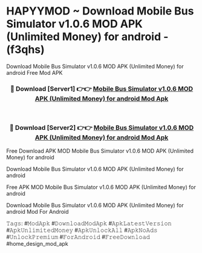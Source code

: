 # HAPYYMOD ~ Download Mobile Bus Simulator v1.0.6 MOD APK (Unlimited Money) for android - (f3qhs)
Download Mobile Bus Simulator v1.0.6 MOD APK (Unlimited Money) for android Free Mod APK

<div align="center">
<h3>🔴 Download [Server1] 👉👉 <a href="https://apk-comot.site?title=Mobile_Bus_Simulator_v1.0.6_MOD_APK_(Unlimited_Money)_for_android">Mobile Bus Simulator v1.0.6 MOD APK (Unlimited Money) for android Mod Apk</a></h3><br>

<h3>🔴 Download [Server2] 👉👉 <a href="https://apk-comot.site?title=Mobile_Bus_Simulator_v1.0.6_MOD_APK_(Unlimited_Money)_for_android">Mobile Bus Simulator v1.0.6 MOD APK (Unlimited Money) for android Mod Apk</a></h3>
</div>


Free Download APK MOD Mobile Bus Simulator v1.0.6 MOD APK (Unlimited Money) for android

Download Mobile Bus Simulator v1.0.6 MOD APK (Unlimited Money) for android 

Free APK MOD Mobile Bus Simulator v1.0.6 MOD APK (Unlimited Money) for android 

Download Mobile Bus Simulator v1.0.6 MOD APK (Unlimited Money) for android Mod For Android

𝚃𝚊𝚐𝚜: #𝙼𝚘𝚍𝙰𝚙𝚔 #𝙳𝚘𝚠𝚗𝚕𝚘𝚊𝚍𝙼𝚘𝚍𝙰𝚙𝚔 #𝙰𝚙𝚔𝙻𝚊𝚝𝚎𝚜𝚝𝚅𝚎𝚛𝚜𝚒𝚘𝚗 #𝙰𝚙𝚔𝚄𝚗𝚕𝚒𝚖𝚒𝚝𝚎𝚍𝙼𝚘𝚗𝚎𝚢 #𝙰𝚙𝚔𝚄𝚗𝚕𝚘𝚌𝚔𝙰𝚕𝚕 #𝙰𝚙𝚔𝙽𝚘𝙰𝚍𝚜 #𝚄𝚗𝚕𝚘𝚌𝚔𝙿𝚛𝚎𝚖𝚒𝚞𝚖 #𝙵𝚘𝚛𝙰𝚗𝚍𝚛𝚘𝚒𝚍 #𝙵𝚛𝚎𝚎𝙳𝚘𝚠𝚗𝚕𝚘𝚊𝚍 #home_design_mod_apk